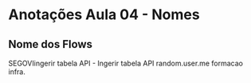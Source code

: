 # Anotações Aula 04 - Nomes

## Nome dos Flows

SEGOVIingerir tabela API - Ingerir tabela API random.user.me formacao infra.
